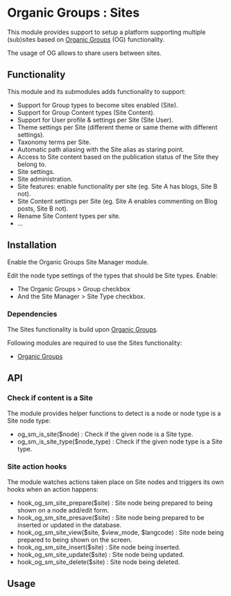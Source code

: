 # Organic Groups : Sites
This module provides support to setup a platform supporting multiple (sub)sites
based on [Organic Groups][link-og] (OG) functionality.

The usage of OG allows to share users between sites.


## Functionality
This module and its submodules adds functionality to support:

* Support for Group types to become sites enabled (Site).
* Support for Group Content types (Site Content).
* Support for User profile & settings per Site (Site User).
* Theme settings per Site (different theme or same theme with different
  settings).
* Taxonomy terms per Site.
* Automatic path aliasing with the Site alias as staring point.
* Access to Site content based on the publication status of the Site they
  belong to.
* Site settings.
* Site administration.
* Site features: enable functionality per site (eg. Site A has blogs, Site B
  not).
* Site Content settings per Site (eg. Site A enables commenting on Blog posts,
  Site B not).
* Rename Site Content types per site.
* ...


## Installation
Enable the Organic Groups Site Manager module.

Edit the node type settings of the types that should be Site types.
Enable:
* The Organic Groups > Group checkbox
* And the Site Manager > Site Type checkbox.

### Dependencies
The Sites functionality is build upon [Organic Groups][link-og].

Following modules are required to use the Sites functionality:

* [Organic Groups][link-og]



## API

### Check if content is a Site
The module provides helper functions to detect is a node or node type is a Site
node type:

* og_sm_is_site($node) : Check if the given node is a Site type.
* og_sm_is_site_type($node_type) : Check if the given node type is a Site type.


### Site action hooks
The module watches actions taken place on Site nodes and triggers its own hooks
when an action happens:

* hook_og_sm_site_prepare($site) : Site node being prepared to being shown on a
  node add/edit form.
* hook_og_sm_site_presave($site) : Site node being prepared to be inserted or
  updated in the database.
* hook_og_sm_site_view($site, $view_mode, $langcode) : Site node being prepared
  to being shown on the screen.
* hook_og_sm_site_insert($site) : Site node being inserted.
* hook_og_sm_site_update($site) : Site node being updated.
* hook_og_sm_site_delete($site) : Site node being deleted.




## Usage




[link-og]: https://www.drupal.org/project/og
